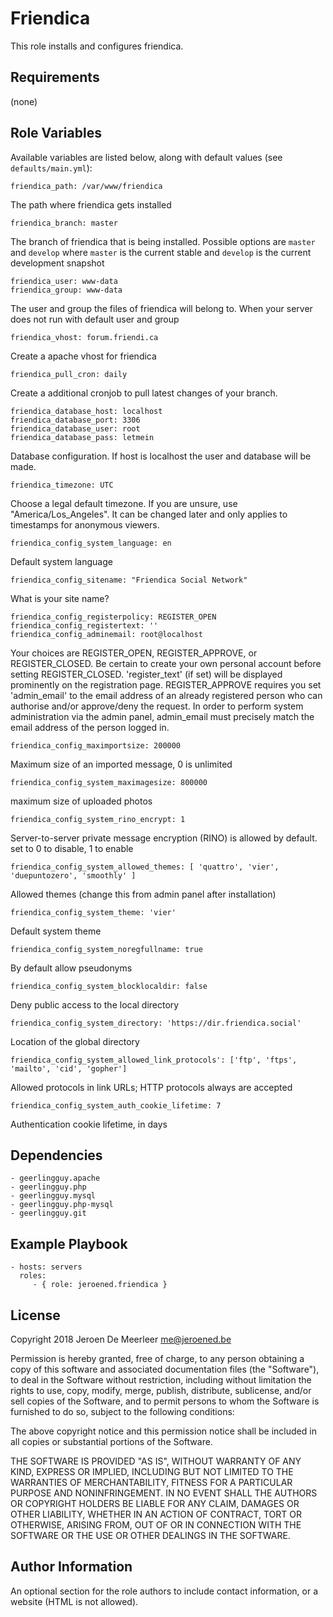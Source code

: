 Friendica
=========

This role installs and configures friendica.

Requirements
------------

(none)

Role Variables
--------------
Available variables are listed below, along with default values (see `defaults/main.yml`):

    friendica_path: /var/www/friendica
The path where friendica gets installed

    friendica_branch: master
The branch of friendica that is being installed. Possible options are `master` and `develop` where `master` is the current stable and `develop` is the current development snapshot

    friendica_user: www-data
    friendica_group: www-data
The user and group the files of friendica will belong to. When your server does not run with default user and group

    friendica_vhost: forum.friendi.ca
Create a apache vhost for friendica

    friendica_pull_cron: daily
Create a additional cronjob to pull latest changes of your branch.

    friendica_database_host: localhost
    friendica_database_port: 3306
    friendica_database_user: root
    friendica_database_pass: letmein
Database configuration. If host is localhost the user and database will be made.

    friendica_timezone: UTC
Choose a legal default timezone. If you are unsure, use "America/Los_Angeles".
It can be changed later and only applies to timestamps for anonymous viewers.

    friendica_config_system_language: en
Default system language

    friendica_config_sitename: "Friendica Social Network"
What is your site name?

    friendica_config_registerpolicy: REGISTER_OPEN
    friendica_config_registertext: ''
    friendica_config_adminemail: root@localhost
Your choices are REGISTER_OPEN, REGISTER_APPROVE, or REGISTER_CLOSED.
Be certain to create your own personal account before setting
REGISTER_CLOSED. 'register_text' (if set) will be displayed prominently on
the registration page. REGISTER_APPROVE requires you set 'admin_email'
to the email address of an already registered person who can authorise
and/or approve/deny the request.
In order to perform system administration via the admin panel, admin_email
must precisely match the email address of the person logged in.

    friendica_config_maximportsize: 200000
Maximum size of an imported message, 0 is unlimited

    friendica_config_system_maximagesize: 800000
maximum size of uploaded photos

    friendica_config_system_rino_encrypt: 1
Server-to-server private message encryption (RINO) is allowed by default.
set to 0 to disable, 1 to enable

    friendica_config_system_allowed_themes: [ 'quattro', 'vier', 'duepuntozero', 'smoothly' ]
Allowed themes (change this from admin panel after installation)
    
    friendica_config_system_theme: 'vier'
Default system theme

    friendica_config_system_noregfullname: true
By default allow pseudonyms

    friendica_config_system_blocklocaldir: false
Deny public access to the local directory

    friendica_config_system_directory: 'https://dir.friendica.social'
Location of the global directory

    friendica_config_system_allowed_link_protocols': ['ftp', 'ftps', 'mailto', 'cid', 'gopher']
Allowed protocols in link URLs; HTTP protocols always are accepted

    friendica_config_system_auth_cookie_lifetime: 7
Authentication cookie lifetime, in days


Dependencies
------------

    - geerlingguy.apache
    - geerlingguy.php
    - geerlingguy.mysql
    - geerlingguy.php-mysql
    - geerlingguy.git

Example Playbook
----------------

    - hosts: servers
      roles:
         - { role: jeroened.friendica }

License
-------

Copyright 2018 Jeroen De Meerleer <me@jeroened.be>

Permission is hereby granted, free of charge, to any person obtaining a copy of this software and associated documentation files (the "Software"), to deal in the Software without restriction, including without limitation the rights to use, copy, modify, merge, publish, distribute, sublicense, and/or sell copies of the Software, and to permit persons to whom the Software is furnished to do so, subject to the following conditions:

The above copyright notice and this permission notice shall be included in all copies or substantial portions of the Software.

THE SOFTWARE IS PROVIDED "AS IS", WITHOUT WARRANTY OF ANY KIND, EXPRESS OR IMPLIED, INCLUDING BUT NOT LIMITED TO THE WARRANTIES OF MERCHANTABILITY, FITNESS FOR A PARTICULAR PURPOSE AND NONINFRINGEMENT. IN NO EVENT SHALL THE AUTHORS OR COPYRIGHT HOLDERS BE LIABLE FOR ANY CLAIM, DAMAGES OR OTHER LIABILITY, WHETHER IN AN ACTION OF CONTRACT, TORT OR OTHERWISE, ARISING FROM, OUT OF OR IN CONNECTION WITH THE SOFTWARE OR THE USE OR OTHER DEALINGS IN THE SOFTWARE.

Author Information
------------------

An optional section for the role authors to include contact information, or a website (HTML is not allowed).
